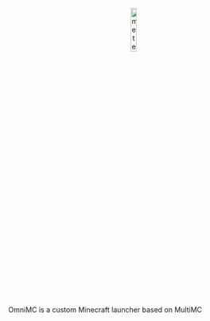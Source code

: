 <p align="center">
<img src="https://i.hizliresim.com/o218kx0.png" alt="meteor-client-logo" width="15%"/>
</p>
OmniMC is a custom Minecraft launcher based on MultiMC
